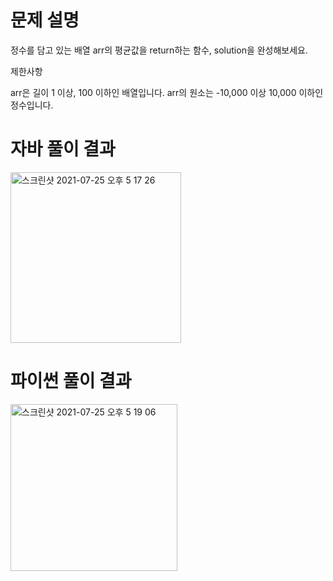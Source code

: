 # 문제 설명
정수를 담고 있는 배열 arr의 평균값을 return하는 함수, solution을 완성해보세요.


제한사항


arr은 길이 1 이상, 100 이하인 배열입니다.
arr의 원소는 -10,000 이상 10,000 이하인 정수입니다.

# 자바 풀이 결과
<img width="273" alt="스크린샷 2021-07-25 오후 5 17 26" src="https://user-images.githubusercontent.com/42399580/126892582-f7f31c3c-9b49-4393-83e2-f6b11632ce16.png">

# 파이썬 풀이 결과
<img width="267" alt="스크린샷 2021-07-25 오후 5 19 06" src="https://user-images.githubusercontent.com/42399580/126892585-8e5bce37-f18a-4650-ab3a-24824ed155cc.png">
